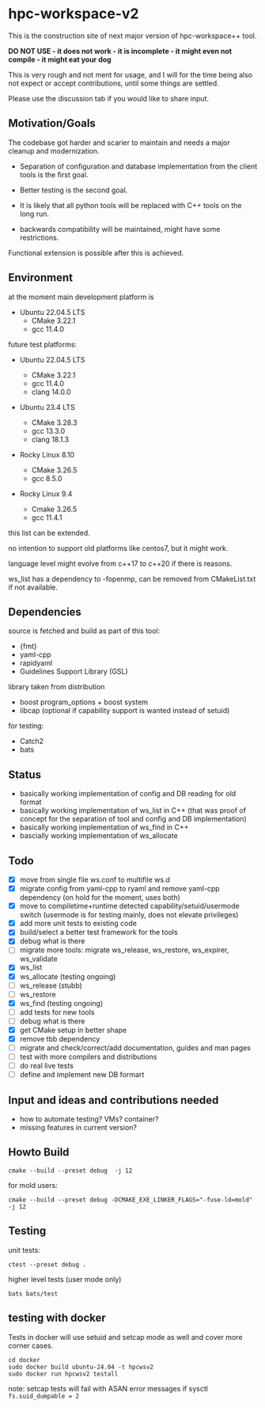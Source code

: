 # hpc-workspace-v2

This is the construction site of next major version of hpc-workspace++ tool.

**DO NOT USE - it does not work - it is incomplete - it might even not compile - it might eat your dog**

This is very rough and not ment for usage, and I will for the time being also
not expect or accept contributions, until some things are settled.

Please use the discussion tab if you would like to share input.

## Motivation/Goals

The codebase got harder and scarier to maintain and needs a major cleanup and modernization.

- Separation of configuration and database implementation from the client tools
is the first goal.

- Better testing is the second goal.

- It is likely that all python tools will be replaced with C++ tools on the long run.

- backwards compatibility will be maintained, might have some restrictions.

Functional extension is possible after this is achieved.

## Environment

at the moment main development platform is

- Ubuntu 22.04.5 LTS
  - CMake 3.22.1
  - gcc 11.4.0

future test platforms:

- Ubuntu 22.04.5 LTS
  - CMake 3.22.1
  - gcc 11.4.0
  - clang 14.0.0

- Ubuntu 23.4 LTS
  - CMake 3.28.3
  - gcc 13.3.0
  - clang 18.1.3

- Rocky Linux 8.10
  - CMake 3.26.5
  - gcc 8.5.0

- Rocky Linux 9.4
  - Cmake 3.26.5
  - gcc 11.4.1

this list can be extended.

no intention to support old platforms like centos7, but it might work.

language level might evolve from c++17 to c++20 if there is reasons.

ws_list has a dependency to -fopenmp, can be removed from CMakeList.txt
if not available.

## Dependencies

source is fetched and build as part of this tool:
- {fmt} 
- yaml-cpp 
- rapidyaml
- Guidelines Support Library (GSL)

library taken from distribution
- boost program_options + boost system
- libcap (optional if capability support is wanted instead of setuid)

for testing:
- Catch2 
- bats

## Status

- basically working implementation of config and DB reading for old format
- basically working implementation of ws_list in C++ (that was proof of concept for the separation of tool and config and DB implementation)
- basically working implementation of ws_find in C++
- bascially working implementation of ws_allocate
 
## Todo

- [x] move from single file ws.conf to multifile ws.d
- [x] migrate config from yaml-cpp to ryaml and remove yaml-cpp dependency (on hold for the moment, uses both)
- [x] move to compiletime+runtime detected capability/setuid/usermode switch (usermode is for testing mainly, does not elevate privileges)
- [x] add more unit tests to existing code
- [x] build/select a better test framework for the tools
- [x] debug what is there
- [ ] migrate more tools: migrate ws_release, ws_restore, ws_expirer, ws_validate
- [x] ws_list 
- [x] ws_allocate (testing ongoing)
- [ ] ws_release (stubb)
- [ ] ws_restore
- [x] ws_find (testing ongoing)
- [ ] add tests for new tools
- [ ] debug what is there
- [x] get CMake setup in better shape
- [x] remove tbb dependency
- [ ] migrate and check/correct/add documentation, guides and man pages
- [ ] test with more compilers and distributions
- [ ] do real live tests
- [ ] define and implement new DB formart

## Input and ideas and contributions needed

- how to automate testing? VMs? container?
- missing features in current version?

## Howto Build

```
cmake --build --preset debug  -j 12
```

for mold users:
```
cmake --build --preset debug -DCMAKE_EXE_LINKER_FLAGS="-fuse-ld=mold" -j 12
```

## Testing

unit tests:

```
ctest --preset debug .
```

higher level tests (user mode only)

```
bats bats/test
```

## testing with docker

Tests in docker will use setuid and setcap mode as well and cover more corner cases.

```
cd docker
sudo docker build ubuntu-24.04 -t hpcwsv2
sudo docker run hpcwsv2 testall
```

note: setcap tests will fail with ASAN error messages if sysctl `fs.suid_dumpable = 2`
